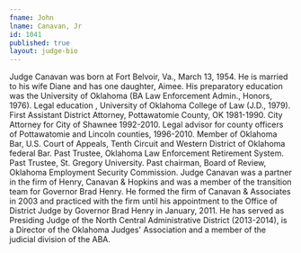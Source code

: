 ```yaml
---
fname: John
lname: Canavan, Jr
id: 1041
published: true
layout: judge-bio
---
```

Judge Canavan was born at Fort Belvoir, Va., March 13, 1954. He is
married to his wife Diane and has one daughter, Aimee. His preparatory
education was the University of Oklahoma (BA Law Enforcement Admin.,
Honors, 1976). Legal education , University of Oklahoma College of Law
(J.D., 1979). First Assistant District Attorney, Pottawatomie County, OK
1981-1990. City Attorney for City of Shawnee 1992-2010. Legal advisor
for county officers of Pottawatomie and Lincoln counties, 1996-2010.
Member of Oklahoma Bar, U.S. Court of Appeals, Tenth Circuit and Western
District of Oklahoma federal Bar. Past Trustee, Oklahoma Law Enforcement
Retirement System. Past Trustee, St. Gregory University. Past chairman,
Board of Review, Oklahoma Employment Security Commission. Judge Canavan
was a partner in the firm of Henry, Canavan & Hopkins and was a member
of the transition team for Governor Brad Henry. He formed the firm of
Canavan & Associates in 2003 and practiced with the firm until his
appointment to the Office of District Judge by Governor Brad Henry in
January, 2011. He has served as Presiding Judge of the North Central
Administrative District (2013-2014), is a Director of the Oklahoma
Judges' Association and a member of the judicial division of the ABA.
